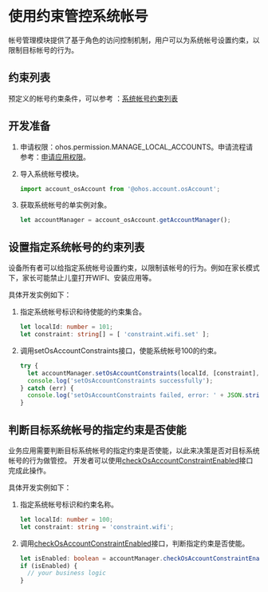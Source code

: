 # 使用约束管控系统帐号

帐号管理模块提供了基于角色的访问控制机制，用户可以为系统帐号设置约束，以限制目标帐号的行为。

## 约束列表

预定义的帐号约束条件，可以参考 ：[系统帐号约束列表](../reference/apis/js-apis-osAccount.md#系统帐号约束列表)

## 开发准备

1. 申请权限：ohos.permission.MANAGE_LOCAL_ACCOUNTS。申请流程请参考：[申请应用权限](../security/AccessToken/determine-application-mode.md#system_basic等级的应用申请权限)。

2. 导入系统帐号模块。

   ```ts
   import account_osAccount from '@ohos.account.osAccount';
   ```

3. 获取系统帐号的单实例对象。

   ```ts
   let accountManager = account_osAccount.getAccountManager();
   ```

## 设置指定系统帐号的约束列表

设备所有者可以给指定系统帐号设置约束，以限制该帐号的行为。例如在家长模式下，家长可能禁止儿童打开WIFI、安装应用等。

具体开发实例如下：

1. 指定系统帐号标识和待使能的约束集合。

   ```ts
   let localId: number = 101;
   let constraint: string[] = [ 'constraint.wifi.set' ];
   ```

2. 调用setOsAccountConstraints接口，使能系统帐号100的约束。

   ```ts
   try {
     let accountManager.setOsAccountConstraints(localId, [constraint], true);
     console.log('setOsAccountConstraints successfully');
   } catch (err) {
     console.log('setOsAccountConstraints failed, error: ' + JSON.stringify(err));
   }
   ```

## 判断目标系统帐号的指定约束是否使能

业务应用需要判断目标系统帐号的指定约束是否使能，以此来决策是否对目标系统帐号的行为做管控。
开发者可以使用[checkOsAccountConstraintEnabled](../reference/apis/js-apis-osAccount.md#checkosaccountconstraintenabled9)接口完成此操作。

具体开发实例如下：

1. 指定系统帐号标识和约束名称。

   ```ts
   let localId: number = 100;
   let constraint: string = 'constraint.wifi';
   ```

2. 调用[checkOsAccountConstraintEnabled](../reference/apis/js-apis-osAccount.md#checkosaccountconstraintenabled9)接口，判断指定约束是否使能。

   ```ts
   let isEnabled: boolean = accountManager.checkOsAccountConstraintEnabled(localId, constraint);
   if (isEnabled) {
     // your business logic
   }
   ```
